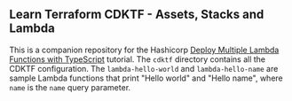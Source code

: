 ## Learn Terraform CDKTF - Assets, Stacks and Lambda

This is a companion repository for the Hashicorp [Deploy Multiple Lambda Functions with TypeScript](https://developer.hashicorp.com/terraform/tutorials/cdktf/cdktf-assets-stacks-lambda) tutorial. 
The `cdktf` directory contains all the CDKTF configuration. The `lambda-hello-world` and `lambda-hello-name` are sample Lambda functions that print "Hello world" and "Hello name", where `name` is the `name` query parameter.
